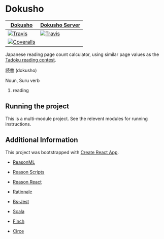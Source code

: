 # Dokusho

| [Dokusho]([FE])      | [Dokusho Server]([BE])    |
|-----------------------|--------------------|
| [![Travis][T1]][TR]   | [![Travis][T2]][TR]|
| [![Coveralls][C1]][CR]|                    |

[FE]: https://github.com/RawToast/dokusho/tree/master/dokusho
[BE]: https://github.com/RawToast/dokusho/tree/master/dokusho-server

[T1]: https://travis-matrix-badges.herokuapp.com/repos/RawToast/dokusho/branches/master/1
[T2]: https://travis-matrix-badges.herokuapp.com/repos/RawToast/dokusho/branches/master/2
[TR]: https://travis-ci.org/RawToast/dokusho

[C1]: https://coveralls.io/repos/github/RawToast/dokusho/badge.svg
[CR]: https://coveralls.io/github/RawToast/dokusho


Japanese reading page count calculator, using similar page values as the [Tadoku reading contest](http://readmod.com).

読書 (dokusho)

Noun, Suru verb

1. reading

## Running the project

This is a multi-module project. See the relevent modules for running instructions.

## Additional Information

This project was bootstrapped with [Create React App](https://github.com/facebookincubator/create-react-app).

* [ReasonML](https://reasonml.github.io/)
* [Reason Scripts](https://github.com/reasonml-community/reason-scripts)
* [Reason React](https://reasonml.github.io/reason-react/)
* [Rationale](https://github.com/jonlaing/rationale)
* [Bs-Jest](https://github.com/glennsl/bs-jest)

* [Scala](http://scala-lang.org)
* [Finch](https://finagle.github.io/finch/)
* [Circe](https://circe.github.io/circe/)


